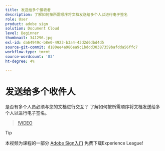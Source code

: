 ```yaml
---
title: 发送给多个接收者
description: 了解如何按所需顺序将文档发送给多个人以进行电子签名
role: User
product: adobe sign
solution: Document Cloud
level: Beginner
thumbnail: 341296.jpg
exl-id: da64949c-b8e0-4923-b3a4-43d2d6dbd4d5
source-git-commit: d180ee4a986ea9c1bddd30387359bafdda56ffc7
workflow-type: tm+mt
source-wordcount: '83'
ht-degree: 4%

---
```


# 发送给多个收件人

是否有多个人员必须与您的文档进行交互？ 了解如何按所需顺序将文档发送给多个人以进行电子签名。

>[!VIDEO](https://video.tv.adobe.com/v/341296?hidetitle=true)

>[!TIP]
>
>本视频为课程的一部分 [Adobe Sign入门](https://experienceleague.adobe.com/?recommended=Sign-U-1-2020.1) 免费下载Experience League!
